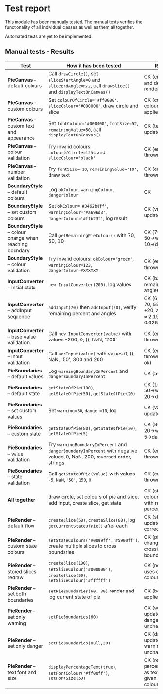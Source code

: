 # Test report
This module has been manually tested.
The manual tests verifies the functionality of all individual classes as well as them all together.

Automated tests are yet to be implemented.

## Manual tests - Results
| Test | How it has been tested | Result |
|------|------------------------|--------|
| **PieCanvas** – default colours | Call `drawCircle()`, set `sliceStartAngle=0` and `sliceEndAngle=π/2`, call `drawSlice()` and `displayTextOnCanvas()` | OK (circle, slice and default text render) |
| **PieCanvas** – custom colours | Set `colourOfCircle='#ff0000'`, `sliceColour='#000000'`, draw circle and slice | OK (custom colours applied) |
| **PieCanvas** – custom text and appearance | Set `fontColour='#000000'`, `fontSize=52`, `remainingValue=50`, call `displayTextOnCanvas()` | OK (text updated) |
| **PieCanvas** – colour validation | Try invalid colours: `colourOfCircle=1234` and `sliceColour='black'` | OK (errors thrown) |
| **PieCanvas** – number validation | Try `fontSize=-10`, `remainingValue='10'`, draw text | OK (errors thrown) |
| **BoundaryStyle** – default colours | Log `okColour`, `warningColour`, `dangerColour` | OK |
| **BoundaryStyle** – set custom colours | Set `okColour='#3462b8ff'`, `warningColour='#a696d3'`, `dangerColour='#ffb23f'`, log result | OK (values updated) |
| **BoundaryStyle** – colour change when reaching boundary | Call `getRemainingPieColour()` with 70, 50, 10 | OK (70→OK, 50→warning, 10→danger) |
| **BoundaryStyle** – colour validation | Try invalid colours: `okColour='green'`, `warningColour=123`, `dangerColour=#XXXXXX` | OK (errors thrown) |
| **InputConverter** – initial state | `new InputConverter(200)`, log values | OK (base=200, remaining=100, angles=0) |
| **InputConverter** – addInput sequence | `addInput(70)` then `addInput(20)`, verify remaining percent and angles | OK (65% after 70, 55% after +20, arc angles ≈ 2.1991.. & 0.6283.. rad) |
| **InputConverter** – base value validation | Call `new InputConverter(value)` with values -200, 0, (), NaN, '200' | OK (errors thrown) |
| **InputConverter** – input validation | Call `addInput(value)` with values 0, (), NaN, '50', 300 and 200 | OK (errors thrown, 200 ok) |
| **PieBoundaries** – default values | Log `warningBoundaryInPercent` and `dangerBoundaryInPercent` | OK (50 and 20) |
| **PieBoundaries** – default state | `getStateOfPie(100)`, `getStateOfPie(50)`, `getStateOfPie(20)` | OK (100→ok, 50→warning, 20→danger) |
| **PieBoundaries** – set custom values | Set `warning=30`, `danger=10`, log | OK (values updated) |
| **PieBoundaries** – custom state | `getStateOfPie(80)`, `getStateOfPie(20)`, `getStateOfPie(5)` | OK (80→ok, 20→warning, 5→danger) |
| **PieBoundaries** – value validation | Try `warningBoundaryInPercent` and `dangerBoundaryInPercent` with negative values, 0, NaN, 200, reversed order, strings | OK (errors thrown) |
| **PieBoundaries** – state validation | Call `getStateOfPie(value)` with values `-5`, `NaN`, `'50'`, `150`, `0` | OK (errors thrown, 0 ok) |
| **All together**  | draw circle, set colours of pie and slice, add input, create slice, get state | OK (state and colour align with remaining percent) |
| **PieRender** – default flow | `createSlice(50)`, `createSlice(80)`, log `getCurrentStateOfPie()` after each | OK (state updates correctly) |
| **PieRender** – custom state colours | `setStateColours('#0099ff','#5900ff')`, create multiple slices to cross boundaries | OK (pie colour changes when crossing boundaries) |
| **PieRender** – stored slices redraw | `createSlice(100)`, `setSliceColour('#000000')`, `createSlice(50)`, `setSliceColour('#ffffff')` | OK (new slice uses current colour) |
| **PieRender** – set both boundaries | `setPieBoundaries(60, 30)` render and log current state of pie | OK (boundaries applied) |
| **PieRender** – set only warning | `setPieBoundaries(60)` | OK (warning updated, danger unchanged) |
| **PieRender** – set only danger | `setPieBoundaries(null,20)` | OK (danger updated, warning unchanged) |
| **PieRender** – text font and size | `displayPercentageText(true)`, `setFontColour('#ff00ff')`, `setFontSize(50)` | OK (remaining percent shown as text with given colour/size) |